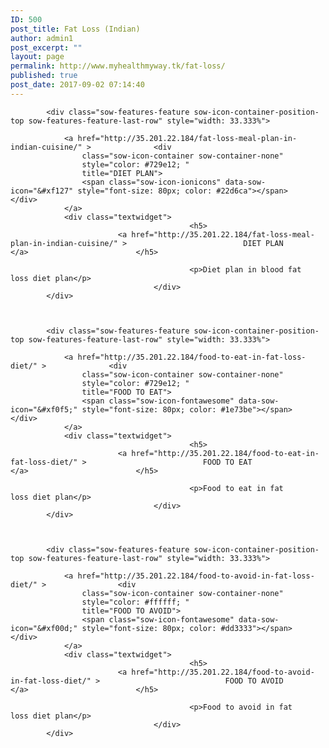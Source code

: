 ```yaml
---
ID: 500
post_title: Fat Loss (Indian)
author: admin1
post_excerpt: ""
layout: page
permalink: http://www.myhealthmyway.tk/fat-loss/
published: true
post_date: 2017-09-02 07:14:40
---
```

<div id="pl-500"  class="panel-layout" ><div id="pg-500-0"  class="panel-grid panel-has-style"  data-style="{&quot;padding&quot;:&quot;8% 5% 5% 5%&quot;,&quot;background_display&quot;:&quot;tile&quot;,&quot;cell_alignment&quot;:&quot;flex-start&quot;}" ><div class="panel-row-style panel-row-style-for-500-0" ><div id="pgc-500-0-0"  class="panel-grid-cell"  data-weight="1" ><div id="panel-500-0-0-0" class="so-panel widget widget_sow-features panel-first-child panel-last-child" data-index="0" data-style="{&quot;background_display&quot;:&quot;tile&quot;}" ><div class="so-widget-sow-features so-widget-sow-features-default-1723978e3ea1">
<div class="sow-features-list sow-features-responsive">

			
			
			<div class="sow-features-feature sow-icon-container-position-top sow-features-feature-last-row" style="width: 33.333%">

				<a href="http://35.201.22.184/fat-loss-meal-plan-in-indian-cuisine/" >				<div
					class="sow-icon-container sow-container-none"
                    style="color: #729e12; "
					title="DIET PLAN">
					<span class="sow-icon-ionicons" data-sow-icon="&#xf127" style="font-size: 80px; color: #22d6ca"></span>				</div>
				</a>
				<div class="textwidget">
											<h5>
							<a href="http://35.201.22.184/fat-loss-meal-plan-in-indian-cuisine/" >							DIET PLAN							</a>						</h5>
					
											<p>Diet plan in blood fat loss diet plan</p>					
									</div>
			</div>

		
			
			<div class="sow-features-feature sow-icon-container-position-top sow-features-feature-last-row" style="width: 33.333%">

				<a href="http://35.201.22.184/food-to-eat-in-fat-loss-diet/" >				<div
					class="sow-icon-container sow-container-none"
                    style="color: #729e12; "
					title="FOOD TO EAT">
					<span class="sow-icon-fontawesome" data-sow-icon="&#xf0f5;" style="font-size: 80px; color: #1e73be"></span>				</div>
				</a>
				<div class="textwidget">
											<h5>
							<a href="http://35.201.22.184/food-to-eat-in-fat-loss-diet/" >							FOOD TO EAT							</a>						</h5>
					
											<p>Food to eat in fat loss diet plan</p>					
									</div>
			</div>

		
			
			<div class="sow-features-feature sow-icon-container-position-top sow-features-feature-last-row" style="width: 33.333%">

				<a href="http://35.201.22.184/food-to-avoid-in-fat-loss-diet/" >				<div
					class="sow-icon-container sow-container-none"
                    style="color: #ffffff; "
					title="FOOD TO AVOID">
					<span class="sow-icon-fontawesome" data-sow-icon="&#xf00d;" style="font-size: 80px; color: #dd3333"></span>				</div>
				</a>
				<div class="textwidget">
											<h5>
							<a href="http://35.201.22.184/food-to-avoid-in-fat-loss-diet/" >							FOOD TO AVOID							</a>						</h5>
					
											<p>Food to avoid in fat loss diet plan</p>					
									</div>
			</div>

			
</div>
</div></div></div></div></div></div>